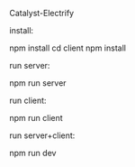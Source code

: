 Catalyst-Electrify

install:

npm install
cd client
npm install


run server:

npm run server


run client:

npm run client


run server+client:

npm run dev
